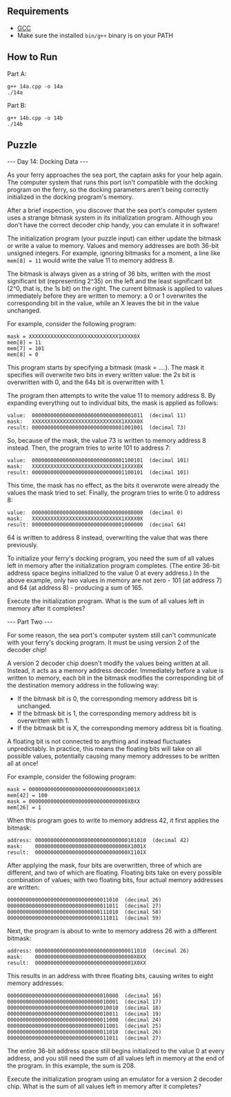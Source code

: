 ## Requirements

- [GCC](http://gcc.gnu.org/)
- Make sure the installed `bin/g++` binary is on your PATH

## How to Run

Part A:

```
g++ 14a.cpp -o 14a
./14a
```

Part B:

```
g++ 14b.cpp -o 14b
./14b
```

## Puzzle

--- Day 14: Docking Data ---

As your ferry approaches the sea port, the captain asks for your help again. The computer system that runs this port isn't compatible with the docking program on the ferry, so the docking parameters aren't being correctly initialized in the docking program's memory.

After a brief inspection, you discover that the sea port's computer system uses a strange bitmask system in its initialization program. Although you don't have the correct decoder chip handy, you can emulate it in software!

The initialization program (your puzzle input) can either update the bitmask or write a value to memory. Values and memory addresses are both 36-bit unsigned integers. For example, ignoring bitmasks for a moment, a line like `mem[8] = 11` would write the value 11 to memory address 8.

The bitmask is always given as a string of 36 bits, written with the most significant bit (representing 2^35) on the left and the least significant bit (2^0, that is, the 1s bit) on the right. The current bitmask is applied to values immediately before they are written to memory: a 0 or 1 overwrites the corresponding bit in the value, while an X leaves the bit in the value unchanged.

For example, consider the following program:

```
mask = XXXXXXXXXXXXXXXXXXXXXXXXXXXXX1XXXX0X
mem[8] = 11
mem[7] = 101
mem[8] = 0
```

This program starts by specifying a bitmask (mask = ....). The mask it specifies will overwrite two bits in every written value: the 2s bit is overwritten with 0, and the 64s bit is overwritten with 1.

The program then attempts to write the value 11 to memory address 8. By expanding everything out to individual bits, the mask is applied as follows:

```
value:  000000000000000000000000000000001011  (decimal 11)
mask:   XXXXXXXXXXXXXXXXXXXXXXXXXXXXX1XXXX0X
result: 000000000000000000000000000001001001  (decimal 73)
```

So, because of the mask, the value 73 is written to memory address 8 instead. Then, the program tries to write 101 to address 7:

```
value:  000000000000000000000000000001100101  (decimal 101)
mask:   XXXXXXXXXXXXXXXXXXXXXXXXXXXXX1XXXX0X
result: 000000000000000000000000000001100101  (decimal 101)
```

This time, the mask has no effect, as the bits it overwrote were already the values the mask tried to set. Finally, the program tries to write 0 to address 8:

```
value:  000000000000000000000000000000000000  (decimal 0)
mask:   XXXXXXXXXXXXXXXXXXXXXXXXXXXXX1XXXX0X
result: 000000000000000000000000000001000000  (decimal 64)
```

64 is written to address 8 instead, overwriting the value that was there previously.

To initialize your ferry's docking program, you need the sum of all values left in memory after the initialization program completes. (The entire 36-bit address space begins initialized to the value 0 at every address.) In the above example, only two values in memory are not zero - 101 (at address 7) and 64 (at address 8) - producing a sum of 165.

Execute the initialization program. What is the sum of all values left in memory after it completes?

--- Part Two ---

For some reason, the sea port's computer system still can't communicate with your ferry's docking program. It must be using version 2 of the decoder chip!

A version 2 decoder chip doesn't modify the values being written at all. Instead, it acts as a memory address decoder. Immediately before a value is written to memory, each bit in the bitmask modifies the corresponding bit of the destination memory address in the following way:

- If the bitmask bit is 0, the corresponding memory address bit is unchanged.
- If the bitmask bit is 1, the corresponding memory address bit is overwritten with 1.
- If the bitmask bit is X, the corresponding memory address bit is floating.

A floating bit is not connected to anything and instead fluctuates unpredictably. In practice, this means the floating bits will take on all possible values, potentially causing many memory addresses to be written all at once!

For example, consider the following program:

```
mask = 000000000000000000000000000000X1001X
mem[42] = 100
mask = 00000000000000000000000000000000X0XX
mem[26] = 1
```

When this program goes to write to memory address 42, it first applies the bitmask:

```
address: 000000000000000000000000000000101010  (decimal 42)
mask:    000000000000000000000000000000X1001X
result:  000000000000000000000000000000X1101X
```

After applying the mask, four bits are overwritten, three of which are different, and two of which are floating. Floating bits take on every possible combination of values; with two floating bits, four actual memory addresses are written:

```
000000000000000000000000000000011010  (decimal 26)
000000000000000000000000000000011011  (decimal 27)
000000000000000000000000000000111010  (decimal 58)
000000000000000000000000000000111011  (decimal 59)
```

Next, the program is about to write to memory address 26 with a different bitmask:

```
address: 000000000000000000000000000000011010  (decimal 26)
mask:    00000000000000000000000000000000X0XX
result:  00000000000000000000000000000001X0XX
```

This results in an address with three floating bits, causing writes to eight memory addresses:

```
000000000000000000000000000000010000  (decimal 16)
000000000000000000000000000000010001  (decimal 17)
000000000000000000000000000000010010  (decimal 18)
000000000000000000000000000000010011  (decimal 19)
000000000000000000000000000000011000  (decimal 24)
000000000000000000000000000000011001  (decimal 25)
000000000000000000000000000000011010  (decimal 26)
000000000000000000000000000000011011  (decimal 27)
```

The entire 36-bit address space still begins initialized to the value 0 at every address, and you still need the sum of all values left in memory at the end of the program. In this example, the sum is 208.

Execute the initialization program using an emulator for a version 2 decoder chip. What is the sum of all values left in memory after it completes?
